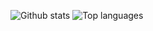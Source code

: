 ![Github stats](https://github-readme-stats.vercel.app/api?username=rmharp)
![Top languages](https://github-readme-stats.vercel.app/api/top-langs/?username=rmharp,Less&layout=compact&langs_count=10)
